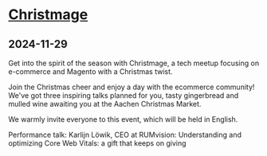 # [Christmage](https://www.integer-net.com/magento-meetup-aachen)
      
## 2024-11-29
      
Get into the spirit of the season with Christmage, a tech meetup focusing on e-commerce and Magento with a Christmas twist.

Join the Christmas cheer and enjoy a day with the ecommerce community! We've got three inspiring talks planned for you, tasty gingerbread and mulled wine awaiting you at the Aachen Christmas Market.

We warmly invite everyone to this event, which will be held in English.

Performance talk: Karlijn Löwik, CEO at RUMvision:
Understanding and optimizing Core Web Vitals: a gift that keeps on giving
